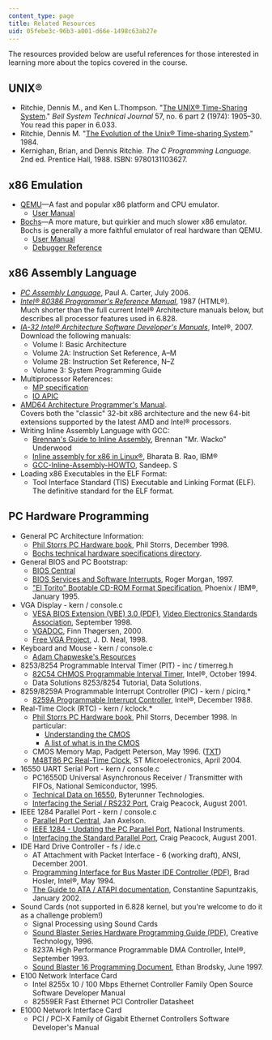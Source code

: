 ```yaml
---
content_type: page
title: Related Resources
uid: 05febe3c-96b3-a001-d66e-1498c63ab27e
---
```


The resources provided below are useful references for those interested in learning more about the topics covered in the course.

UNIX®
-----

*   Ritchie, Dennis M., and Ken L.Thompson. "[The UNIX® Time-Sharing System](http://citeseerx.ist.psu.edu/legacymapper?did=10962)." _Bell System Technical Journal_ 57, no. 6 part 2 (1974): 1905–30. You read this paper in 6.033.
*   Ritchie, Dennis M. "[The Evolution of the Unix® Time-sharing System](http://dx.doi.org/10.1002/j.1538-7305.1984.tb00054.x)." 1984.
*   Kernighan, Brian, and Dennis Ritchie. _The C Programming Language_. 2nd ed. Prentice Hall, 1988. ISBN: 9780131103627.

x86 Emulation
-------------

*   [QEMU](http://www.qemu.org/)—A fast and popular x86 platform and CPU emulator.
    *   [User Manual](http://wiki.qemu.org/Qemu-doc.html)
*   [Bochs](http://bochs.sourceforge.net/)—A more mature, but quirkier and much slower x86 emulator. Bochs is generally a more faithful emulator of real hardware than QEMU.
    *   [User Manual](http://bochs.sourceforge.net/doc/docbook/user/index.html)
    *   [Debugger Reference](http://bochs.sourceforge.net/doc/docbook/user/internal-debugger.html)

x86 Assembly Language
---------------------

*   [_PC Assembly Language_](http://www.drpaulcarter.com/pcasm/), Paul A. Carter, July 2006.
*   [_Intel® 80386 Programmer's Reference Manual_](http://www.logix.cz/michal/doc/i386/), 1987 (HTML®).  
    Much shorter than the full current Intel® Architecture manuals below, but describes all processor features used in 6.828.
*   [_IA-32 Intel® Architecture Software Developer's Manuals_](http://www.intel.com/content/www/us/en/processors/architectures-software-developer-manuals.html), Intel®, 2007. Download the following manuals:
    *   Volume I: Basic Architecture
    *   Volume 2A: Instruction Set Reference, A–M
    *   Volume 2B: Instruction Set Reference, N–Z
    *   Volume 3: System Programming Guide
*   Multiprocessor References:
    *   [MP specification](http://www.intel.com/design/archives/processors/pro/docs/242016.htm)
    *   [IO APIC](http://www.intel.com/design/chipsets/specupdt/290710.htm)
*   [AMD64 Architecture Programmer's Manual](https://refspecs.linuxfoundation.org/LSB_3.1.0/LSB-Core-AMD64/LSB-Core-AMD64/normativerefs.html).  
    Covers both the "classic" 32-bit x86 architecture and the new 64-bit extensions supported by the latest AMD and Intel® processors.
*   Writing Inline Assembly Language with GCC:
    *   [Brennan's Guide to Inline Assembly](http://www.delorie.com/djgpp/doc/brennan/brennan_att_inline_djgpp.html), Brennan "Mr. Wacko" Underwood
    *   [Inline assembly for x86 in Linux®](http://www.cristal.univ-lille.fr/~marquet/ens/ctx/doc/l-ia.html), Bharata B. Rao, IBM®
    *   [GCC-Inline-Assembly-HOWTO](http://www.ibiblio.org/gferg/ldp/GCC-Inline-Assembly-HOWTO.html), Sandeep. S
*   Loading x86 Executables in the ELF Format:
    *   Tool Interface Standard (TIS) Executable and Linking Format (ELF).  
        The definitive standard for the ELF format.

PC Hardware Programming
-----------------------

*   General PC Architecture Information:
    *   [Phil Storrs PC Hardware book](http://web.archive.org/web/20040603021346/http:/members.iweb.net.au/~pstorr/pcbook/), Phil Storrs, December 1998.
    *   [Bochs technical hardware specifications directory](http://bochs.sourceforge.net/techdata.html).
*   General BIOS and PC Bootstrap:
    *   [BIOS Central](http://www.bioscentral.com/)
    *   [BIOS Services and Software Interrupts](http://www.pcguide.com/ref/mbsys/bios/funcServices-c.html), Roger Morgan, 1997.
    *   ["El Torito" Bootable CD-ROM Format Specification](http://support.microsoft.com/kb/167685), Phoenix / IBM®, January 1995.
*   VGA Display - kern / console.c
    *   [VESA BIOS Extension (VBE) 3.0 (PDF)](http://www.cs.utexas.edu/~dahlin/Classes/UGOS/reading/vbe3.pdf), [Video Electronics Standards Association](http://www.vesa.org/), September 1998.
    *   [VGADOC](http://read.seas.harvard.edu/cs261/2011/references.html), Finn Thøgersen, 2000.
    *   [Free VGA Project](http://www.osdever.net/FreeVGA/home.htm), J. D. Neal, 1998.
*   Keyboard and Mouse - kern / console.c
    *   [Adam Chapweske's Resources](http://www.computer-engineering.org/index.html)
*   8253/8254 Programmable Interval Timer (PIT) - inc / timerreg.h
    *   [82C54 CHMOS Programmable Interval Timer](http://www.intel.com/design/archives/periphrl/docs/23124406.htm), Intel®, October 1994.
    *   Data Solutions 8253/8254 Tutorial, Data Solutions.
*   8259/8259A Programmable Interrupt Controller (PIC) - kern / picirq.\*
    *   [8259A Programmable Interrupt Controller](http://bochs.sourceforge.net/techdata.html), Intel®, December 1988.
*   Real-Time Clock (RTC) - kern / kclock.\*
    *   [Phil Storrs PC Hardware book](http://web.archive.org/web/20040603021346/http:/members.iweb.net.au/~pstorr/pcbook/), Phil Storrs, December 1998. In particular:
        *   [Understanding the CMOS](http://web.archive.org/web/20040603150111/members.iweb.net.au/~pstorr/pcbook/book5/cmos.htm)
        *   [A list of what is in the CMOS](http://web.archive.org/web/20040603005903/members.iweb.net.au/~pstorr/pcbook/book5/cmoslist.htm)
    *   CMOS Memory Map, Padgett Peterson, May 1996. ([TXT](http://bochs.sourceforge.net/techspec/CMOS-reference.txt))
    *   [M48T86 PC Real-Time Clock](http://www.alldatasheet.com/datasheet-pdf/pdf/22981/STMICROELECTRONICS/M48T86.html), ST Microelectronics, April 2004.
*   16550 UART Serial Port - kern / console.c
    *   PC16550D Universal Asynchronous Receiver / Transmitter with FIFOs, National Semiconductor, 1995.
    *   [Technical Data on 16550](http://byterunner.com/16550.html), Byterunner Technologies.
    *   [Interfacing the Serial / RS232 Port](http://users.utcluj.ro/~baruch/sie/labor/RS232/serial.pdf), Craig Peacock, August 2001.
*   IEEE 1284 Parallel Port - kern / console.c
    *   [Parallel Port Central](http://janaxelson.com/parport.htm), Jan Axelson.
    *   [IEEE 1284 - Updating the PC Parallel Port](http://zone.ni.com/devzone/cda/tut/p/id/3466), National Instruments.
    *   [Interfacing the Standard Parallel Port](http://pascal.hansotten.com/uploads/electronics/parallel.pdf), Craig Peacock, August 2001.
*   IDE Hard Drive Controller - fs / ide.c
    *   AT Attachment with Packet Interface - 6 (working draft), ANSI, December 2001.
    *   [Programming Interface for Bus Master IDE Controller (PDF)](http://www.bswd.com/idems100.pdf), Brad Hosler, Intel®, May 1994.
    *   [The Guide to ATA / ATAPI documentation](http://www.cs.utexas.edu/~dahlin/Classes/UGOS/reading/ide.html), Constantine Sapuntzakis, January 2002.
*   Sound Cards (not supported in 6.828 kernel, but you're welcome to do it as a challenge problem!)
    *   Signal Processing using Sound Cards
    *   [Sound Blaster Series Hardware Programming Guide (PDF)](http://pdos.csail.mit.edu/6.828/2008/readings/hardware/SoundBlaster.pdf), Creative Technology, 1996.
    *   8237A High Performance Programmable DMA Controller, Intel®, September 1993.
    *   [Sound Blaster 16 Programming Document](http://homepages.cae.wisc.edu/~brodskye/sb16doc/sb16doc.html), Ethan Brodsky, June 1997.
*   E100 Network Interface Card
    *   Intel 8255x 10 / 100 Mbps Ethernet Controller Family Open Source Software Developer Manual
    *   82559ER Fast Ethernet PCI Controller Datasheet
*   E1000 Network Interface Card
    *   PCI / PCI-X Family of Gigabit Ethernet Controllers Software Developer's Manual